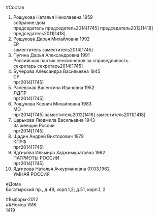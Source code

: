 #Состав  
1. Рощукова Наталья Николаевна 1959  
    собрание-дом  
    председатель председатель2014[1745] председатель2012[1418] председатель2011[1418]  
2. Рощукова Дарья Михайловна 1992  
    ЕР  
    заместитель заместитель2014[1745]  
3. Пугина Дарья Александровна 1991  
    Российская партия пенсионеров за справедливость  
    секретарь секретарь2014[1745]  
4. Бучерова Александра Васильевна 1945  
    СР  
    прг2014[1745]  
5. Раневская Валентина Ивановна 1952  
    ЛДПР  
    прг2014[1745]  
6. Рощукова Ксения Михайловна 1983  
    МО  
    прг2014[1745] заместитель2012[1418] заместитель2011[1418]  
7. Царькова Людмила Васильевна 1943  
    За женщин России  
    прг2014[1745]  
8. Щадин Андрей Викторович 1979  
    КПРФ  
    прг2014[1745]  
9. Ядгирова Ильмира Хаджимуратовна 1992  
    ПАТРИОТЫ РОССИИ  
    прг2014[1745]  
10. Ядгирова Наталья Ачкурмановна 07.03.1962  
    УМНАЯ РОССИЯ  
  
#Дома  
Богатырский пр., д.49, корп.1,2; д.51, корп.1, 2  
  
#Выборы-2012  
##Номер УИК  
1419  
